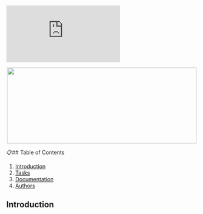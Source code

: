 ![animated banner](https://github.com/jGohan-cpu/holbertonschool-simple_shell/edit/master/README.md)
<p align="center">
  <img src="https://github.com/jGohan-cpu/holbertonschool-simple_shell/edit/master/README.md" width="500" height="200">
</p>


:clipboard:## Table of Contents
1. [Introduction](#introduction)
2. [Tasks](#tasks)
3. [Documentation](#documentation)
4. [Authors](#authors)

## Introduction
